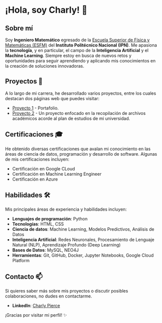 # ¡Hola, soy Charly! 👋

## Sobre mí
Soy **Ingeniero Matemático** egresado de la [Escuela Superior de Física y Matemáticas (ESFM)](https://www.esfm.ipn.mx/) del **Instituto Politécnico Nacional (IPN)**. Me apasiona la **tecnología**, y en particular, el campo de la **Inteligencia Artificial** y el **Machine Learning**. Siempre estoy en busca de nuevos retos y oportunidades para seguir aprendiendo y aplicando mis conocimientos en la creación de soluciones innovadoras.

## Proyectos 🚀
A lo largo de mi carrera, he desarrollado varios proyectos, entre los cuales destacan dos páginas web que puedes visitar:

- [Proyecto 1](https://projecto2-373519.web.app/) - Portafolio.
- [Proyecto 2](https://index-esfm-web.web.app/) - Un proyecto enfocado en la recopilación de archivos académicos acorde al plan de estudios de mi universidad.

## Certificaciones 🎓
He obtenido diversas certificaciones que avalan mi conocimiento en las áreas de ciencia de datos, programación y desarrollo de software. Algunas de mis certificaciones incluyen:

- Certificación en Google CLoud
- Certificación en Machine Learning Engineer
- Certificación en Azure


## Habilidades 🛠️
Mis principales áreas de experiencia y habilidades incluyen:

- **Lenguajes de programación**: Python
- **Tecnologías**: HTML, CSS
- **Ciencia de datos**: Machine Learning, Modelos Predictivos, Análisis de Datos
- **Inteligencia Artificial**: Redes Neuronales, Procesamiento de Lenguaje Natural (NLP), Aprendizaje Profundo (Deep Learning)
- **Bases de Datos**: MySQL, NEO4J
- **Herramientas**: Git, GitHub, Docker, Jupyter Notebooks, Google Cloud Platform

## Contacto 📫
Si quieres saber más sobre mis proyectos o discutir posibles colaboraciones, no dudes en contactarme.

- **LinkedIn**: [Charly Pierce](https://www.linkedin.com/in/charlypierce)

¡Gracias por visitar mi perfil! ✨
